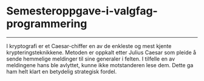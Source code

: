 # Semesteroppgave-i-valgfag-programmering
***
I kryptografi er et Caesar-chiffer en av de enkleste og mest kjente krypteringsteknikkene. Metoden er oppkalt etter Julius Caesar som pleide å sende hemmelige meldinger til sine generaler i felten. I tilfelle en av meldingene hans ble avlyttet, kunne ikke motstanderen lese dem. Dette ga ham helt klart en betydelig strategisk fordel.
